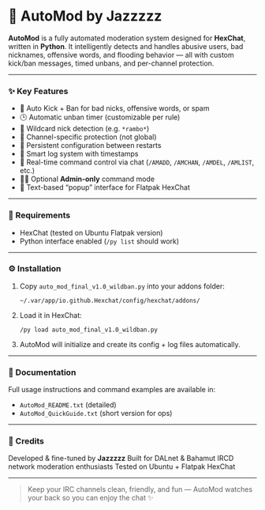 # 🔮 AutoMod by Jazzzzz

**AutoMod** is a fully automated moderation system designed for **HexChat**, written in **Python**.
It intelligently detects and handles abusive users, bad nicknames, offensive words, and flooding behavior — all with custom kick/ban messages, timed unbans, and per-channel protection.

---

### ✨ Key Features

* 🚫 Auto Kick + Ban for bad nicks, offensive words, or spam
* 🕒 Automatic unban timer (customizable per rule)
* 🧩 Wildcard nick detection (e.g. `*rambo*`)
* 🔐 Channel-specific protection (not global)
* 💾 Persistent configuration between restarts
* 🧠 Smart log system with timestamps
* 🧰 Real-time command control via chat (`/AMADD`, `/AMCHAN`, `/AMDEL`, `/AMLIST`, etc.)
* 🧑‍💻 Optional **Admin-only** command mode
* 💬 Text-based “popup” interface for Flatpak HexChat

---

### 🧱 Requirements

* HexChat (tested on Ubuntu Flatpak version)
* Python interface enabled (`/py list` should work)

---

### ⚙️ Installation

1. Copy `auto_mod_final_v1.0_wildban.py` into your addons folder:

   ```
   ~/.var/app/io.github.Hexchat/config/hexchat/addons/
   ```
2. Load it in HexChat:

   ```
   /py load auto_mod_final_v1.0_wildban.py
   ```
3. AutoMod will initialize and create its config + log files automatically.

---

### 📖 Documentation

Full usage instructions and command examples are available in:

* `AutoMod_README.txt` (detailed)
* `AutoMod_QuickGuide.txt` (short version for ops)

---

### 💜 Credits

Developed & fine-tuned by **Jazzzzz**
Built for DALnet & Bahamut IRCD network moderation enthusiasts
Tested on Ubuntu + Flatpak HexChat

---

> Keep your IRC channels clean, friendly, and fun —
> AutoMod watches your back so you can enjoy the chat ✨
